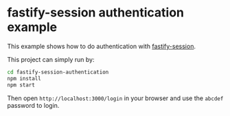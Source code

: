 # fastify-session authentication example

This example shows how to do authentication with [fastify-session](https://github.com/SerayaEryn/fastify-session).

This project can simply run by:

```sh
cd fastify-session-authentication
npm install
npm start
```

Then open `http://localhost:3000/login` in your browser and use the `abcdef` password to login.
